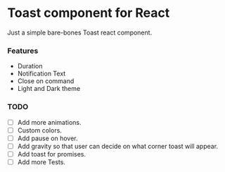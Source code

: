 # Toast component for React

Just a simple bare-bones Toast react component.

### Features

- Duration
- Notification Text
- Close on command
- Light and Dark theme

### TODO

- [ ] Add more animations.
- [ ] Custom colors.
- [ ] Add pause on hover.
- [ ] Add gravity so that user can decide on what corner toast will appear.
- [ ] Add toast for promises.
- [ ] Add more Tests.

